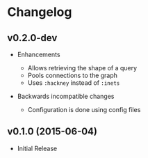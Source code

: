 # Changelog

## v0.2.0-dev

- Enhancements
  - Allows retrieving the shape of a query
  - Pools connections to the graph
  - Uses `:hackney` instead of `:inets`

- Backwards incompatible changes
  - Configuration is done using config files

## v0.1.0 (2015-06-04)

- Initial Release
